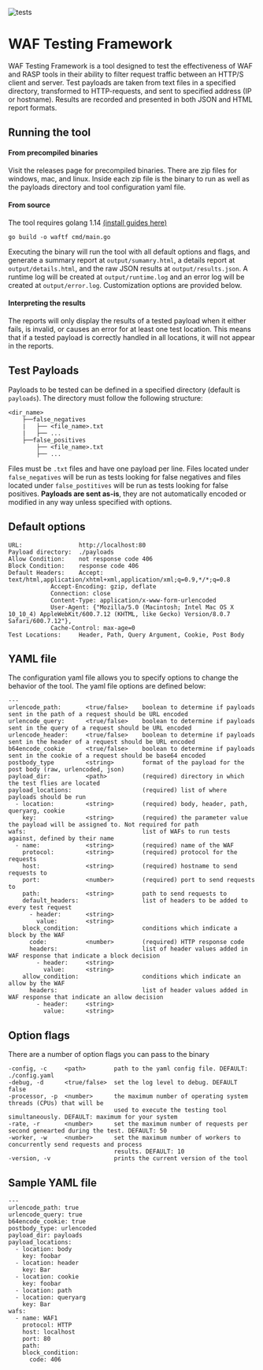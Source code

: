 ![tests](https://github.com/signalsciences/waf-testing-framework/workflows/tests/badge.svg)
# WAF Testing Framework
WAF Testing Framework is a tool designed to test the effectiveness of WAF and RASP tools in their ability to filter request traffic between an HTTP/S client and server. Test payloads are taken from text files in a specified directory, transformed to HTTP-requests, and sent to specified address (IP or hostname). Results are recorded and presented in both JSON and HTML report formats.

## Running the tool
#### From precompiled binaries
Visit the releases page for precompiled binaries. There are zip files for windows, mac, and linux. Inside each zip file is the binary to run as well as the payloads directory and tool configuration yaml file.

#### From source
The tool requires golang 1.14 [(install guides here)](https://golang.org/doc/install)
```
go build -o waftf cmd/main.go
```

Executing the binary will run the tool with all default options and flags, and generate a summary report at `output/sumamry.html`, a details report at `output/details.html`, and the raw JSON results at `output/results.json`. A runtime log will be created at `output/runtime.log` and an error log will be created at `output/error.log`. Customization options are provided below.

#### Interpreting the results
The reports will only display the results of a tested payload when it either fails, is invalid, or causes an error for at least one test location. This means that if a tested payload is correctly handled in all locations, it will not appear in the reports.

## Test Payloads
Payloads to be tested can be defined in a specified directory (default is `payloads`). The directory must follow the following structure:
```
<dir_name>
    ├──false_negatives
    |   ├── <file_name>.txt
    |   ├── ...
    ├──false_positives
        ├── <file_name>.txt
        ├── ...
```

Files must be `.txt` files and have one payload per line. Files located under `false_negatives` will be run as tests looking for false negatives and files located under `false_postitives` will be run as tests looking for false positives. **Payloads are sent as-is**, they are not automatically encoded or modified in any way unless specified with options.

## Default options
```
URL:                http://localhost:80
Payload directory:  ./payloads
Allow Condition:    not response code 406
Block Condition:    response code 406
Default Headers:    Accept: text/html,application/xhtml+xml,application/xml;q=0.9,*/*;q=0.8
		    Accept-Encoding: gzip, deflate
		    Connection: close
		    Content-Type: application/x-www-form-urlencoded
		    User-Agent: {"Mozilla/5.0 (Macintosh; Intel Mac OS X 10_10_4) AppleWebKit/600.7.12 (KHTML, like Gecko) Version/8.0.7 Safari/600.7.12"},
		    Cache-Control: max-age=0
Test Locations:     Header, Path, Query Argument, Cookie, Post Body
```

## YAML file
The configuration yaml file allows you to specify options to change the behavior of the tool. The yaml file options are defined below:
```
---
urlencode_path:       <true/false>    boolean to determine if payloads sent in the path of a request should be URL encoded
urlencode_query:      <true/false>    boolean to determine if payloads sent in the query of a request should be URL encoded
urlencode_header:     <true/false>    boolean to determine if payloads sent in the header of a request should be URL encoded
b64encode_cookie      <true/false>    boolean to determine if payloads sent in the cookie of a request should be base64 encoded
postbody_type         <string>        format of the payload for the post body (raw, urlencoded, json)
payload_dir:          <path>          (required) directory in which the test flies are located
payload_locations:                    (required) list of where payloads should be run
  - location:         <string>        (required) body, header, path, queryarg, cookie
    key:              <string>        (required) the parameter value the payload will be assigned to. Not required for path
wafs:                                 list of WAFs to run tests against, defined by their name
  - name:             <string>        (required) name of the WAF
    protocol:         <string>        (required) protocol for the requests
    host:             <string>        (required) hostname to send requests to
    port:             <number>        (required) port to send requests to
    path:             <string>        path to send requests to
    default_headers:                  list of headers to be added to every test request
      - header:       <string>
        value:        <string>
    block_condition:                  conditions which indicate a block by the WAF
      code:           <number>        (required) HTTP response code
      headers:                        list of header values added in WAF response that indicate a block decision
        - header:     <string>
          value:      <string>
    allow_condition:                  conditions which indicate an allow by the WAF
      headers:                        list of header values added in WAF response that indicate an allow decision
        - header:     <string>
          value:      <string>
```

## Option flags
There are a number of option flags you can pass to the binary
```
-config, -c     <path>        path to the yaml config file. DEFAULT: ./config.yaml
-debug, -d      <true/false>  set the log level to debug. DEFAULT false
-processor, -p  <number>      the maximum number of operating system threads (CPUs) that will be
                              used to execute the testing tool simultaneously. DEFAULT: maximum for your system
-rate, -r       <number>      set the maximum number of requests per second genearted during the test. DEFAULT: 50
-worker, -w     <number>      set the maximum number of workers to concurrently send requests and process
                              results. DEFAULT: 10
-version, -v                  prints the current version of the tool
```

## Sample YAML file
```
---
urlencode_path: true
urlencode_query: true
b64encode_cookie: true
postbody_type: urlencoded
payload_dir: payloads
payload_locations:
  - location: body
    key: foobar
  - location: header
    key: Bar
  - location: cookie
    key: foobar
  - location: path
  - location: queryarg
    key: Bar
wafs:
  - name: WAF1
    protocol: HTTP
    host: localhost
    port: 80
    path:
    block_condition:
      code: 406
```
